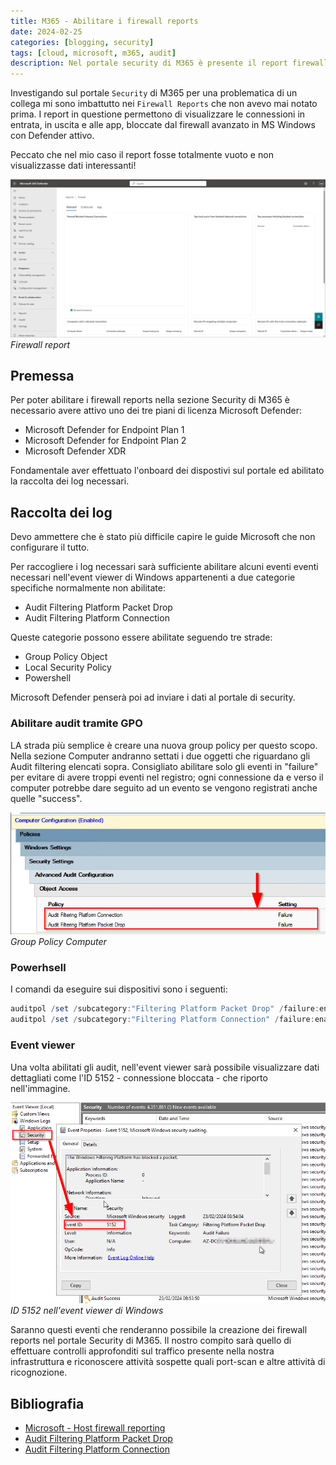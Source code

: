 ```yaml
---
title: M365 - Abilitare i firewall reports
date: 2024-02-25
categories: [blogging, security]
tags: [cloud, microsoft, m365, audit]
description: Nel portale security di M365 è presente il report firewall pche mostra mostra le connessioni in entrata, in uscita e alle app bloccate.
---
```

Investigando sul portale `Security` di M365 per una problematica di un collega mi sono imbattutto nei `Firewall Reports` che non avevo mai notato prima. I report in questione permettono di visualizzare le connessioni in entrata, in uscita e alle app, bloccate dal firewall avanzato in MS Windows con Defender attivo.

Peccato che nel mio caso il report fosse totalmente vuoto e non visualizzasse dati interessanti!

![Firewall reports](/assets/2024-02-25/mdb-firewall-report.png)
_Firewall report_

## Premessa
Per poter abilitare i firewall reports nella sezione Security di M365 è necessario avere attivo uno dei tre piani di licenza Microsoft Defender:

- Microsoft Defender for Endpoint Plan 1
- Microsoft Defender for Endpoint Plan 2
- Microsoft Defender XDR

Fondamentale aver effettuato l'onboard dei dispostivi sul portale ed abilitato la raccolta dei log necessari.

## Raccolta dei log
Devo ammettere che è stato più difficile capire le guide Microsoft che non configurare il tutto. 

Per raccogliere i log necessari sarà sufficiente abilitare alcuni eventi eventi necessari nell'event viewer di Windows appartenenti a due categorie specifiche normalmente non abilitate:

- Audit Filtering Platform Packet Drop
- Audit Filtering Platform Connection

Queste categorie possono essere abilitate seguendo tre strade:

- Group Policy Object
- Local Security Policy 
- Powershell

Microsoft Defender penserà poi ad inviare i dati al portale di security.
### Abilitare audit tramite GPO
LA strada più semplice è creare una nuova group policy per questo scopo. Nella sezione Computer andranno settati i due oggetti che riguardano gli Audit filtering elencati sopra. Consigliato abilitare solo gli eventi in "failure" per evitare di avere troppi eventi nel registro; ogni connessione da e verso il computer potrebbe dare seguito ad un evento se vengono registrati anche quelle "success".

![Group Policy](/assets/2024-02-25/firewall-gpo.png)
_Group Policy Computer_

### Powerhsell
I comandi da eseguire sui dispositivi sono i seguenti:

```powershell
auditpol /set /subcategory:"Filtering Platform Packet Drop" /failure:enable
auditpol /set /subcategory:"Filtering Platform Connection" /failure:enable
```
### Event viewer
Una volta abilitati gli audit, nell'event viewer sarà possibile visualizzare dati dettagliati come l'ID 5152 - connessione bloccata - che riporto nell'immagine.

![Evento nell'event viewer di Windows](/assets/2024-02-25/firewall-registro.png)
_ID 5152 nell'event viewer di Windows_

Saranno questi eventi che renderanno possibile la creazione dei firewall reports nel portale Security di M365. Il nostro compito sarà quello di effettuare controlli approfonditi sul traffico presente nella nostra infrastruttura e riconoscere attività sospette quali port-scan e altre attività di ricognozione.

## Bibliografia
- [Microsoft - Host firewall reporting](https://learn.microsoft.com/en-us/microsoft-365/security/defender-endpoint/host-firewall-reporting?view=o365-worldwide)
- [Audit Filtering Platform Packet Drop](https://learn.microsoft.com/en-us/windows/security/threat-protection/auditing/audit-filtering-platform-packet-drop)
- [Audit Filtering Platform Connection](https://learn.microsoft.com/en-us/windows/security/threat-protection/auditing/audit-filtering-platform-connection)

